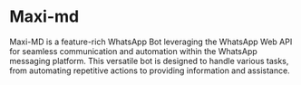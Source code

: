 # Maxi-md
Maxi-MD is a feature-rich WhatsApp Bot leveraging the WhatsApp Web API for seamless communication and automation within the WhatsApp messaging platform. This versatile bot is designed to handle various tasks, from automating repetitive actions to providing information and assistance.
